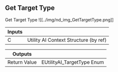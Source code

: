 ## Get Target Type
Get Target Type
![[../img/nd_img_GetTargetType.png]]

|Inputs||
|--|--|
| C | Utility AI Context Structure (by ref) |

|Outputs||
|--|--|
| Return Value | EUtilityAI_TargetType Enum |
